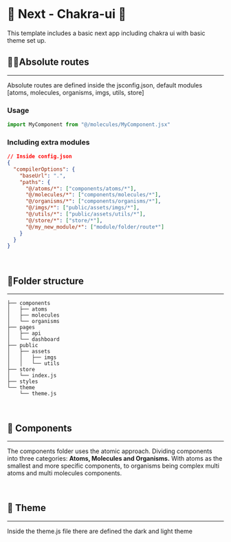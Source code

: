# 💯 Next - Chakra-ui 💯

This template includes a basic next app including chakra ui with basic theme set up.

## 🚶‍♂️Absolute routes
-----------------
Absolute routes are defined inside the jsconfig.json, default modules [atoms, molecules, organisms, imgs, utils, store]

### Usage
```js
import MyComponent from "@/molecules/MyComponent.jsx"
```

### Including extra modules
```json
// Inside config.json
{
  "compilerOptions": {
    "baseUrl": ".",
    "paths": {
      "@/atoms/*": ["components/atoms/*"],
      "@/molecules/*": ["components/molecules/*"],
      "@/organisms/*": ["components/organisms/*"],
      "@/imgs/*": ["public/assets/imgs/*"],
      "@/utils/*": ["public/assets/utils/*"],
      "@/store/*": ["store/*"],
      "@/my_new_module/*": ["module/folder/route*"]
    }
  }
}
```

</br>

## 📁Folder structure 
-----------------

```
├── components
│   ├── atoms
│   ├── molecules
│   └── organisms
├── pages
│   ├── api
│   └── dashboard
├── public
│   ├── assets
│   │   ├── imgs
│   │   └── utils
├── store
│   └── index.js
├── styles
└── theme
    └── theme.js
```

<br>

## 🧰 Components
-------
The components folder uses the atomic approach. Dividing components into three categories: **Atoms, Molecules and Organisms.** With atoms as the smallest and more specific components, to organisms being complex multi atoms and multi molecules components.

<br>

## 💅 Theme
-------
Inside the theme.js file there are defined the dark and light theme